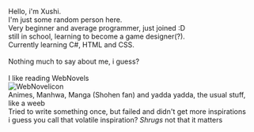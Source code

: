 Hello, i'm Xushi. <br>
I'm just some random person here. <br>
Very beginner and average programmer, just joined :D <br>
still in school, learning to become a game designer(?). <br>
Currently learning C#, HTML and CSS. <br> <br>
Nothing much to say about me, i guess? <br> <br>
I like reading WebNovels <br>
![WebNovelicon](https://github.com/YuXushi/YuXushi/assets/150656566/d56daab1-26b2-4df5-a86a-334b25bcca47) <br>
Animes, Manhwa, Manga (Shohen fan) and yadda yadda, the usual stuff, like a weeb <br>
Tried to write something once, but failed and didn't get more inspirations <br>
i guess you call that volatile inspiration? <i>Shrugs</i> not that it matters <br>


<!---
YuXushi/YuXushi is a ✨ special ✨ repository because its `README.md` (this file) appears on your GitHub profile.
You can click the Preview link to take a look at your changes.
--->

